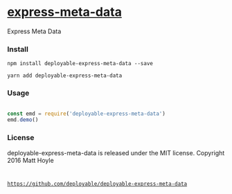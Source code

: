 # [express-meta-data](https://github.com/deployable/node-deployable-express-meta-data)

Express Meta Data

### Install
 
    npm install deployable-express-meta-data --save

    yarn add deployable-express-meta-data

### Usage

```javascript

const emd = require('deployable-express-meta-data')
emd.demo()

```

### License

deployable-express-meta-data is released under the MIT license.
Copyright 2016 Matt Hoyle <code at deployable.co>

https://github.com/deployable/deployable-express-meta-data


